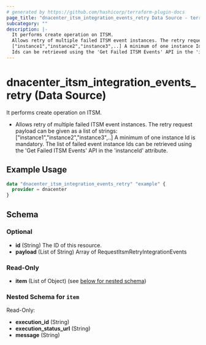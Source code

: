 ```yaml
---
# generated by https://github.com/hashicorp/terraform-plugin-docs
page_title: "dnacenter_itsm_integration_events_retry Data Source - terraform-provider-dnacenter"
subcategory: ""
description: |-
  It performs create operation on ITSM.
  Allows retry of multiple failed ITSM event instances. The retry request payload can be given as a list of strings:
  ["instance1","instance2","instance3",..] A minimum of one instance Id is mandatory. The list of failed event instance
  Ids can be retrieved using the 'Get Failed ITSM Events' API in the 'instanceId' attribute.
---
```


# dnacenter_itsm_integration_events_retry (Data Source)

It performs create operation on ITSM.

- Allows retry of multiple failed ITSM event instances. The retry request payload can be given as a list of strings:
["instance1","instance2","instance3",..] A minimum of one instance Id is mandatory. The list of failed event instance
Ids can be retrieved using the 'Get Failed ITSM Events' API in the 'instanceId' attribute.

## Example Usage

```terraform
data "dnacenter_itsm_integration_events_retry" "example" {
  provider = dnacenter
}
```

<!-- schema generated by tfplugindocs -->
## Schema

### Optional

- **id** (String) The ID of this resource.
- **payload** (List of String) Array of RequestItsmRetryIntegrationEvents

### Read-Only

- **item** (List of Object) (see [below for nested schema](#nestedatt--item))

<a id="nestedatt--item"></a>
### Nested Schema for `item`

Read-Only:

- **execution_id** (String)
- **execution_status_url** (String)
- **message** (String)


